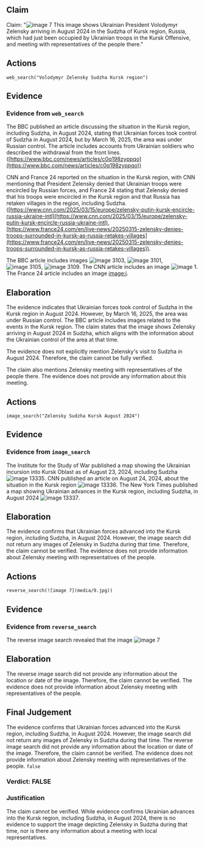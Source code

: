 ## Claim
Claim: "![image 7](media/9.jpg) This image shows Ukrainian President Volodymyr Zelensky arriving in August 2024 in the Sudzha of Kursk region, Russia, which had just been occupied by Ukrainian troops in the Kursk Offensive, and meeting with representatives of the people there."

## Actions
```
web_search("Volodymyr Zelensky Sudzha Kursk region")
```

## Evidence
### Evidence from `web_search`
The BBC published an article discussing the situation in the Kursk region, including Sudzha, in August 2024, stating that Ukrainian forces took control of Sudzha in August 2024, but by March 16, 2025, the area was under Russian control. The article includes accounts from Ukrainian soldiers who described the withdrawal from the front lines. ([https://www.bbc.com/news/articles/c0q198zyppqo](https://www.bbc.com/news/articles/c0q198zyppqo))

CNN and France 24 reported on the situation in the Kursk region, with CNN mentioning that President Zelensky denied that Ukrainian troops were encircled by Russian forces, and France 24 stating that Zelensky denied that his troops were encircled in the Kursk region and that Russia has retaken villages in the region, including Sudzha. ([https://www.cnn.com/2025/03/15/europe/zelensky-putin-kursk-encircle-russia-ukraine-intl](https://www.cnn.com/2025/03/15/europe/zelensky-putin-kursk-encircle-russia-ukraine-intl), [https://www.france24.com/en/live-news/20250315-zelensky-denies-troops-surrounded-in-kursk-as-russia-retakes-villages](https://www.france24.com/en/live-news/20250315-zelensky-denies-troops-surrounded-in-kursk-as-russia-retakes-villages)).

The BBC article includes images ![image 3103](media/2025-08-22_08-56-1755852995-936293.jpg), ![image 3101](media/2025-08-22_08-56-1755852995-720105.jpg), ![image 3105](media/2025-08-22_08-56-1755852996-994360.jpg), ![image 3109](media/2025-08-22_08-56-1755852997-474962.jpg). The CNN article includes an image ![image 1](media/0.jpg). The France 24 article includes an image <image:i>.


## Elaboration
The evidence indicates that Ukrainian forces took control of Sudzha in the Kursk region in August 2024. However, by March 16, 2025, the area was under Russian control. The BBC article includes images related to the events in the Kursk region. The claim states that the image shows Zelensky arriving in August 2024 in Sudzha, which aligns with the information about the Ukrainian control of the area at that time.

The evidence does not explicitly mention Zelensky's visit to Sudzha in August 2024. Therefore, the claim cannot be fully verified.

The claim also mentions Zelensky meeting with representatives of the people there. The evidence does not provide any information about this meeting.


## Actions
```
image_search("Zelensky Sudzha Kursk August 2024")
```

## Evidence
### Evidence from `image_search`
The Institute for the Study of War published a map showing the Ukrainian incursion into Kursk Oblast as of August 23, 2024, including Sudzha ![image 13335](media/2025-08-31_18-32-1756665136-884898.jpg). CNN published an article on August 24, 2024, about the situation in the Kursk region ![image 13336](media/2025-08-31_18-32-1756665137-215956.jpg). The New York Times published a map showing Ukrainian advances in the Kursk region, including Sudzha, in August 2024 ![image 13337](media/2025-08-31_18-32-1756665137-394412.jpg).


## Elaboration
The evidence confirms that Ukrainian forces advanced into the Kursk region, including Sudzha, in August 2024. However, the image search did not return any images of Zelensky in Sudzha during that time. Therefore, the claim cannot be verified. The evidence does not provide information about Zelensky meeting with representatives of the people.


## Actions
```
reverse_search(![image 7](media/9.jpg))
```

## Evidence
### Evidence from `reverse_search`
The reverse image search revealed that the image ![image 7](media/9.jpg)

## Elaboration
The reverse image search did not provide any information about the location or date of the image. Therefore, the claim cannot be verified. The evidence does not provide information about Zelensky meeting with representatives of the people.


## Final Judgement
The evidence confirms that Ukrainian forces advanced into the Kursk region, including Sudzha, in August 2024. However, the image search did not return any images of Zelensky in Sudzha during that time. The reverse image search did not provide any information about the location or date of the image. Therefore, the claim cannot be verified. The evidence does not provide information about Zelensky meeting with representatives of the people. `false`

### Verdict: FALSE

### Justification
The claim cannot be verified. While evidence confirms Ukrainian advances into the Kursk region, including Sudzha, in August 2024, there is no evidence to support the image depicting Zelensky in Sudzha during that time, nor is there any information about a meeting with local representatives.
